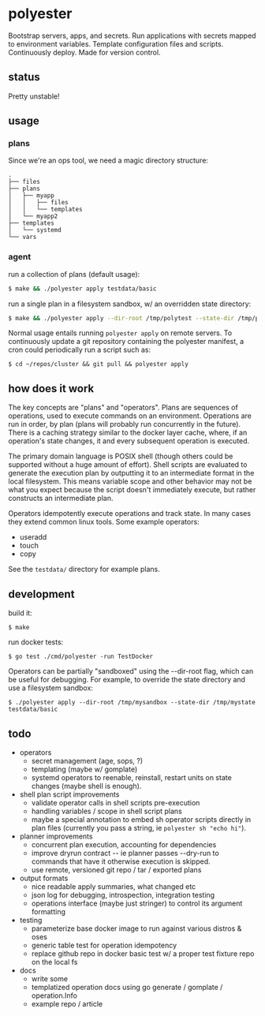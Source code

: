# polyester

Bootstrap servers, apps, and secrets. Run applications with secrets mapped to environment variables. Template configuration files and scripts. Continuously deploy. Made for version control.

## status

Pretty unstable!

## usage

### plans

Since we're an ops tool, we need a magic directory structure:

```
.
├── files
├── plans
│   ├── myapp
│   │   ├── files
│   │   └── templates
│   └── myapp2
├── templates
│   └── systemd
└── vars
```

### agent

run a collection of plans (default usage):

```bash
$ make && ./polyester apply testdata/basic
```

run a single plan in a filesystem sandbox, w/ an overridden state directory:

```bash
$ make && ./polyester apply --dir-root /tmp/polytest --state-dir /tmp/polystate testdata/basic/plans/touchy/install.sh
```

Normal usage entails running `polyester apply` on remote servers. To continuously update a git repository containing the polyester manifest, a cron could periodically run a script such as:

```
$ cd ~/repos/cluster && git pull && polyester apply
```

## how does it work

The key concepts are "plans" and "operators". Plans are sequences of operations, used to execute commands on an environment. Operations are run in order, by plan (plans will probably run concurrently in the future). There is a caching strategy similar to the docker layer cache, where, if an operation's state changes, it and every subsequent operation is executed.

The primary domain language is POSIX shell (though others could be supported without a huge amount of effort). Shell scripts are evaluated to generate the execution plan by outputting it to an intermediate format in the local filesystem. This means variable scope and other behavior may not be what you expect because the script doesn't immediately execute, but rather constructs an intermediate plan.

Operators idempotently execute operations and track state. In many cases they extend common linux tools. Some example operators:

- useradd
- touch
- copy

See the `testdata/` directory for example plans.

## development

build it:

```
$ make
```

run docker tests:

```
$ go test ./cmd/polyester -run TestDocker
```

Operators can be partially "sandboxed" using the --dir-root flag, which can be useful for debugging. For example, to override the state directory and use a filesystem sandbox:

```
$ ./polyester apply --dir-root /tmp/mysandbox --state-dir /tmp/mystate testdata/basic
```

## todo

* operators
  - secret management (age, sops, ?)
  - templating (maybe w/ gomplate)
  - systemd operators to reenable, reinstall, restart units on state changes (maybe shell is enough).
* shell plan script improvements
  - validate operator calls in shell scripts pre-execution
  - handling variables / scope in shell script plans
  - maybe a special annotation to embed sh operator scripts directly in plan files (currently you pass a string, ie `polyester sh "echo hi"`).
* planner improvements
  - concurrent plan execution, accounting for dependencies
  - improve dryrun contract -- ie planner passes --dry-run to commands that have it otherwise execution is skipped.
  - use remote, versioned git repo / tar / exported plans
* output formats
  - nice readable apply summaries, what changed etc
  - json log for debugging, introspection, integration testing
  - operations interface (maybe just stringer) to control its argument formatting
* testing
  - parameterize base docker image to run against various distros & oses
  - generic table test for operation idempotency
  - replace github repo in docker basic test w/ a proper test fixture repo on the local fs
* docs
  - write some
  - templatized operation docs using go generate / gomplate / operation.Info
  - example repo / article
